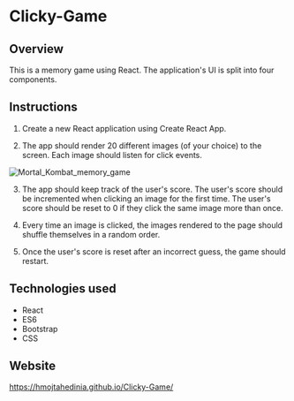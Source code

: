 # Clicky-Game

## Overview

This is a memory game using React. The application's UI is split into four components.

## Instructions

1. Create a new React application using Create React App.

2. The app should render 20 different images (of your choice) to the screen. Each image should listen for click events.

![Mortal_Kombat_memory_game](https://image.spreadshirtmedia.com/image-server/v1/compositions/1018627417/views/1,width=650,height=650,appearanceId=2,version=1547213188.jpg)

3. The app should keep track of the user's score. The user's score should be incremented when clicking an image for the first time. The user's score should be reset to 0 if they click the same image more than once.

4. Every time an image is clicked, the images rendered to the page should shuffle themselves in a random order.

5. Once the user's score is reset after an incorrect guess, the game should restart.

## Technologies used

- React
- ES6
- Bootstrap
- CSS

## Website

https://hmojtahedinia.github.io/Clicky-Game/
